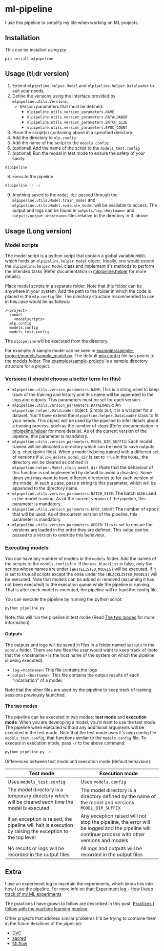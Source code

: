 # ml-pipeline
I use this pipeline to simplify my life when working on ML projects. 

## Installation
This can be installed using pip
```
pip install mlpipeline
```

## Usage (tl;dr version)
1. Extend `mlpipeline.helper.Model` and `mlpipeline.helper.Dataloader` to suit your needs.
2. Define the versions using the interface provided by `mlpipeline.utils.Versions`.
   - Version parameters that must be defined: 
	 - `mlpipeline.utils.version_parameters.NAME`
	 - `mlpipeline.utils.version_parameters.DATALOADER`
	 - `mlpipeline.utils.version_parameters.BATCH_SIZE`
	 - `mlpipeline.utils.version_parameters.EPOC_COUNT`
3. Place the script(s) containing above in a specified directory.
4. Add the directory to `mlp.config`
5. Add the name of the script to the `models.config`
6. (optional) Add the name of the script to the `models_test.config`
7. (optional) Run the model in test mode to ensure the safety of your sanity.

``` bash
mlpipeline
```
8. Execute the pipeline

``` bash
mlpipeline -r -u
```
9. Anything saved to the `model_dir` passed through the `mlpipeline.utils.Model.train_model` and `mlpipeline.utils.Model.evaluate_model` will be available to access. The output and logs can be found in `outputs/log-<hostname>` and `outputs/output-<hostname>` files relative to the directory in 3. above.

## Usage (Long version)
### Model scripts
The model script is a python script that contain a global variable `MODEL` which holds an `mlpipeline.helper.Model` object. Ideally, one would extend the `mlpipeline.helper.Model` class and implement it's methods to perform the intended tasks (Refer documentation in [mlpipeline.helper](mlpipeline.helper.py) for more details). 

Place model scripts in a separate folder. Note that this folder can be anywhere in your system. Add the path to the folder in which the code is placed in the `mlp.config` file.
The directory structure recommended to use in this case would be as follows:
```
/<project>
  /model
    <modelscripts>
  mlp.config
  models.config
  models_test.config
```

The `mlpipeline` will be executed from the <projects> directory.

For example: A sample model can be seen in [examples/sample-project/models/sample_model.py](examples/sample-project/models/sample_model.py). The default [mlp.config](mlp.config) file has points to the [models](models) folder. The [examples/sample-project/](examples/sample-project/) is a sample directory structure for a project.


### Versions (I should choose a better term for this)
* `mlpipeline.utils.version_parameters.NAME`: This is a string used to keep track of the training and history and this name will be appended to the logs and outputs. This parameters must be set for each version.
* `mlpipeline.utils.version_parameters.DATALOADER`: An `mlpipeline.helper.DataLoader` object. Simply put, it is a wrapper for a dataset. You'll have extend the `mlpipeline.helper.DataLoader` class to fit your needs. This object will be used by the pipeline to infer details about a training process, such as the number of steps (Refer documentation in [mlpipeline.helper](mlpipeline.helper.py) for more details). As of the current version of the pipeline, this parameter is mandatory.
* `mlpipeline.utils.version_parameters.MODEL_DIR_SUFFIX`: Each model trained will be allocated a directory which can be used to save outputs (e.g. checkpoint files). When a model is being trained with a different set of versions if `allow_delete_model_dir` is set to `True` in the `MODEL`, the directory will be cleared as defined in `mlpipeline.helper.Model.clean_model_dir` (Note that the behaviour of this function is not implemented by default to avoid a disaster). Some times you may want to have different directories to for each version of the model, in such a case, pass a string to this parameter, which will be appended to the directory name.
* `mlpipeline.utils.version_parameters.BATCH_SIZE`: The batch size used in the model training. As of the current version of the pipeline, this parameter is mandatory.
* `mlpipeline.utils.version_parameters.EPOC_COUNT`: The number of epocs that will be used. As of the current version of the pipeline, this parameter is mandatory.
* `mlpipeline.utils.version_parameters.ORDER`: This is set to ensure the versions are loaded in the order they are defined. This value can be passed to a version to override this behaviour.

### Executing models
You can have any number of models in the `models` folder. Add the names of the scripts to the `models.config` file. If the `use_blacklist` is false, only the scripts whose names are under `[WHITELISTED_MODELS]` will be executed. if it is set to true all scripts except the ones under the `[BLACKLISTED_MODELS]` will be executed. Note that models can be added or removed (assuming it has not been executed) to the execution queue while the pipeline is running. That is after each model is executed, the pipeline will re-load the config file.

You can execute the pipeline by running the python script:

``` bash
python pipeline.py
```
Note: this will run the pipeline in test mode (Read [The two modes](#the-two-modes) for more information)
#### Outputs
The outputs and logs will be saved in files in a folder named `outputs` in the `models` folder. There are two files the user would want to keep track of (note that the \<hostname\> is the host name of the system on which the pipeline is being executed):
- `log-<hostname>`: This file contains the logs
- `output-<hostname>`: This file contains the output results of each "incarnation" of a model.

Note that the other files are used by the pipeline to keep track of training sessions previously launched.

#### The two modes
The pipeline can be executed in two modes: **test mode** and **execution mode**. When you are developing a model, you'd want to use the test mode. The pipeline when executed without any additional arguments will be executed in the test mode. Note that the test mode uses it's own config file `models_test.config`, that functions similar to the `models.config` file. To execute in execution mode, pass `-r` to the above command:

``` bash
python pipeline.py -r
```
Differences between test mode and execution mode (default behaviour):

Test mode | Execution mode
----------|---------------
Uses `models_test.config` | Uses `models.config`
The model directory is a temporary directory which will be cleared each time the model is executed | The model directory is a directory defined by the name of the model and versions `MODEL_DIR_SUFFIX`
If an exception is raised, the pipeline will halt is execution by raising the exception to the top level | Any exception raised will not stop the pipeline, the error will be logged and the pipeline will continue process with other versions and models
No results or logs will be recorded in the output files | All logs and outputs will be recorded in the output files

## Extra
I use an experiment log to maintain the experiments, which kinda ties into how I use the pipeline. For more info on that: [Experiment log - How I keep track of my ML experiments](https://ahmed-shariff.github.io/2018/06/11/Experiment-log/)

The practices I have grown to follow are described in this post: [Practices I follow with the machine learning pipeline](https://ahmed-shariff.github.io/2018/08/01/mlp_file_structure)

Other projects that address similar problems (I'd be trying to combine them in the future iterations of the pipeline):
- [DVC](https://github.com/iterative/dvc)
- [sacred](https://github.com/IDSIA/sacred)
- [MLflow](https://github.com/databricks/mlflow)


